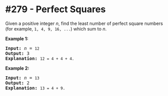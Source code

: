 # \#279 - Perfect Squares
<p>Given a positive integer <i>n</i>, find the least number of perfect square numbers (for example, <code>1, 4, 9, 16, ...</code>) which sum to <i>n</i>.</p>

<p><b>Example 1:</b></p>

<pre>
<b>Input:</b> <i>n</i> = <code>12</code>
<b>Output:</b> 3 
<strong>Explanation: </strong><code>12 = 4 + 4 + 4.</code></pre>

<p><b>Example 2:</b></p>

<pre>
<b>Input:</b> <i>n</i> = <code>13</code>
<b>Output:</b> 2
<strong>Explanation: </strong><code>13 = 4 + 9.</code></pre>